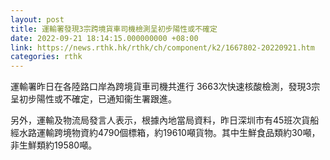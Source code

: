 ```yaml
---
layout: post
title: 運輸署發現3宗跨境貨車司機檢測呈初步陽性或不確定
date: 2022-09-21 18:14:15.000000000 +08:00
link: https://news.rthk.hk/rthk/ch/component/k2/1667802-20220921.htm
categories: rthk
---
```


運輸署昨日在各陸路口岸為跨境貨車司機共進行 3663次快速核酸檢測，發現3宗呈初步陽性或不確定，已通知衞生署跟進。

另外，運輸及物流局發言人表示，根據內地當局資料，昨日深圳市有45班次貨船經水路運輸跨境物資約4790個標箱，約19610噸貨物。其中生鮮食品類約30噸，非生鮮類約19580噸。
